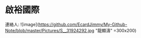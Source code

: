 # 啟裕國際
連絡人:
![image](https://github.com/EcardJimmy/My-Github-Note/blob/master/Pictures/S__31924292.jpg  "龍顯濤" =300x200)
